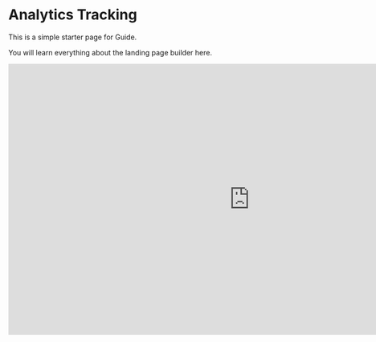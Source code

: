 # Analytics Tracking

This is a simple starter page for Guide.

You will learn everything about the landing page builder here.

<iframe width="960" height="540" src="https://www.youtube.com/embed/HM-GiATb5cw?rel=0&amp;showinfo=0" frameborder="0" allow="autoplay; encrypted-media" allowfullscreen></iframe>